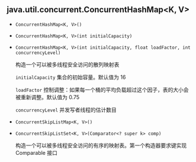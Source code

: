 ## java.util.concurrent.ConcurrentHashMap<K, V>

* `ConcurrentHashMap<K, V>()`

* `ConcurrentHashMap<K, V>(int initialCapacity)`

* `ConcurrentHashMap<K, V>(int initialCapacity, float loadFactor, int concurrencyLevel)`

    构造一个可以被多线程安全访问的散列映射表
    
    `initialCapacity`    集合的初始容量。默认值为 16
         
    `loadFactor`       控制调整：如果每一个桶的平均负载超过这个因子，表的大小会被重新调整。默认值为 0.75

    `concurrencyLevel`  并发写者线程的估计数目
    
*  `ConcurrentSkipListMap<K, V>()`

*  `ConcurrentSkipListSet<K, V>(Comparator<? super k> comp)`

    构造一个可以被多线程安全访问的有序的映射表。第一个构造器要求键实现 Comparable 接口         